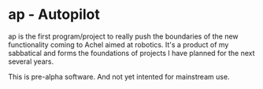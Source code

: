 # ap - Autopilot

ap is the first program/project to really push the boundaries of the new functionality coming to Achel aimed at robotics. It's a product of my sabbatical and forms the foundations of projects I have planned for the next several years.

This is pre-alpha software. And not yet intented for mainstream use.

